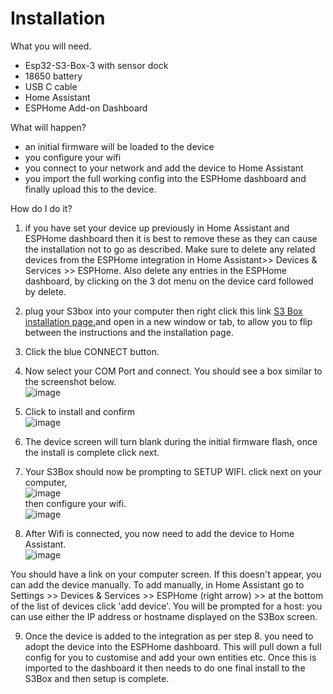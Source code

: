 # Installation
What you will need.
* Esp32-S3-Box-3 with sensor dock
* 18650 battery
* USB C cable
* Home Assistant 
* ESPHome Add-on Dashboard
  
What will happen?
* an initial firmware will be loaded to the device
* you configure your wifi
* you connect to your network and add the device to Home Assistant
* you import the full working config into the ESPHome dashboard and finally upload this to the device.
  
How do I do it?
1. if you have set your device up previously in Home Assistant and ESPHome dashboard then it is best to remove these as they can cause the installation not to go as described. Make sure to delete any related devices from the ESPHome integration in Home Assistant>> Devices & Services >> ESPHome. Also delete any entries in the ESPHome dashboard, by clicking on the 3 dot menu on the device card followed by delete.
2. plug your S3box into your computer then right click this link <a href="https://support.bbdl.co.uk" target="_blank">S3 Box installation page.</a>and open in a new window or tab, to allow you to flip between the instructions and the installation page.
3. Click the blue CONNECT button.
4. Now select your COM Port and connect. You should see a box similar to the screenshot below.<br>
![image](https://github.com/BigBobbas/ESP32-S3-Box3-Custom-ESPHome/assets/150487209/a76dfaba-fe8b-4b92-9597-a51a4ee905be) <br>
5. Click to install and confirm<br>
![image](https://github.com/BigBobbas/ESP32-S3-Box3-Custom-ESPHome/assets/150487209/b6476825-46c7-4190-80ea-8ece0d6b5505) <br>
6. The device screen will turn blank during the initial firmware flash, once the install is complete click next.<br>
7. Your S3Box should now be prompting to SETUP WIFI. click next on your computer,<br>
![image](https://github.com/BigBobbas/ESP32-S3-Box3-Custom-ESPHome/assets/150487209/4805b9ac-e056-4c22-9028-7769d59162e7)<br>
then configure your wifi.<br>
![image](https://github.com/BigBobbas/ESP32-S3-Box3-Custom-ESPHome/assets/150487209/26df24c1-3a1e-468d-9f91-c909384bb7b8)<br>

8. After Wifi is connected, you now need to add the device to Home Assistant.<br>
![image](https://github.com/BigBobbas/ESP32-S3-Box3-Custom-ESPHome/assets/150487209/90870960-1475-438a-8433-3e390a21e7ac)<br>

You should have a link on your computer screen. If this doesn't appear, you can add the device manually. To add manually, in Home Assistant go to Settings >> Devices & Services >> ESPHome (right arrow) >> at the bottom of the list of devices click 'add device'. You will be prompted for a host: you can use either the IP address or hostname displayed on the S3Box screen.<br>

9. Once the device is added to the integration as per step 8. you need to adopt the device into the ESPHome dashboard. This will pull down a full config for you to customise and add your own entities etc. Once this is imported to the dashboard it then needs to do one final install to the S3Box and then setup is complete.




















